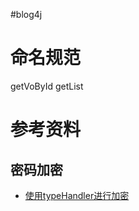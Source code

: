 #blog4j

# 命名规范  


getVoById
getList



# 参考资料

## 密码加密
* [使用typeHandler进行加密](http://www.thespringriver.com/simple-example-of-mybatis-java-maven-implementation-8-customized-type-handler/ "使用typeHandler处理密码")

  
  
